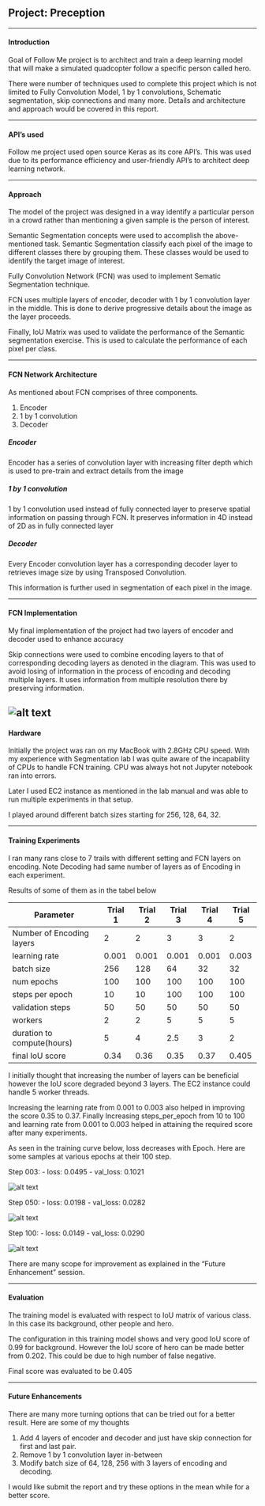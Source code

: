 ## Project: Preception
---
[//]: # (Image References)

[fcn]: ./images/fcn.png
[epoch3]: ./images/epoch3_trainingcure_step100.png
[epoch50]: ./images/epoch50_trainingcure_step100.png
[epoch100]: ./images/epoch100_trainingcure_step100.png

#### Introduction
Goal of Follow Me project is to architect and train a deep learning model that will make a simulated quadcopter follow a specific person called hero.

There were number of techniques used to complete this project which is not limited to Fully Convolution Model, 1 by 1 convolutions, Schematic segmentation, skip connections and many more. Details and architecture and approach would be covered in this report. 

---


#### API’s used
Follow me project used open source Keras as its core API’s. This was used due to its performance efficiency and user-friendly API’s to architect deep learning network.

---


#### Approach
The model of the project was designed in a way identify a particular person in a crowd rather than mentioning a given sample is the person of interest.

Semantic Segmentation concepts were used to accomplish the above-mentioned task. Semantic Segmentation classify each pixel of the image to different classes there by grouping them. These classes would be used to identify the target image of interest.

Fully Convolution Network (FCN) was used to implement Sematic Segmentation technique. 

FCN uses multiple layers of encoder, decoder with 1 by 1 convolution layer in the middle.  This is done to derive progressive details about the image as the layer proceeds.

Finally, IoU Matrix was used to validate the performance of the Semantic segmentation exercise. This is used to calculate the performance of each pixel per class.

---


#### FCN Network Architecture
As mentioned about FCN comprises of three components.
1. Encoder
2. 1 by 1 convolution
3. Decoder

##### Encoder
Encoder has a series of convolution layer with increasing filter depth which is used to pre-train and extract details from the image

##### 1 by 1 convolution
1 by 1 convolution used instead of fully connected layer to preserve spatial information on passing through FCN. It preserves information in 4D instead of 2D as in fully connected layer

##### Decoder
Every Encoder convolution layer has a corresponding decoder layer to retrieves image size by using Transposed Convolution. 

This information is further used in segmentation of each pixel in the image.

---


#### FCN Implementation
My final implementation of the project had two layers of encoder and decoder used to enhance accuracy

Skip connections were used to combine encoding layers to that of corresponding decoding layers as denoted in the diagram. This was used to avoid losing of information in the process of encoding and decoding multiple layers. It uses information from multiple resolution there by preserving information.

![alt text][fcn]
---


#### Hardware
Initially the project was ran on my MacBook with 2.8GHz CPU speed. With my experience with Segmentation lab I was quite aware of the incapability of CPUs to handle FCN training. CPU was always hot not Jupyter notebook ran into errors.

Later I used EC2 instance as mentioned in the lab manual and was able to run multiple experiments in that setup.

I played around different batch sizes starting for 256, 128, 64, 32. 

---


#### Training Experiments
I ran many rans close to 7 trails with different setting and FCN layers on encoding. Note Decoding had same number of layers as of Encoding in each experiment.

Results of some of them as in the tabel below

Parameter                  | Trial 1 |  Trial 2    |  Trial 3   |  Trial 4   | Trial 5
---                        | ---     | ---         | ---        | ---        | ---
Number of Encoding layers  |   2     |  2          | 3          | 3          | 2
learning rate              | 0.001   | 0.001       | 0.001      | 0.001      | 0.003
batch size                 |  256    |  128        | 64         | 32         | 32
num epochs                 |  100    |  100        | 100        | 100        | 100
steps per epoch            |  10     |  10         | 100        | 100        | 100
validation steps           |  50     |  50         | 50         | 50         | 50
workers                    |  2      |  2          | 5          | 5          | 5
duration to compute(hours) |  5      |  4          | 2.5        | 3          | 2
final IoU score            |  0.34   |  0.36       | 0.35       | 0.37       | 0.405

I initially thought that increasing the number of layers can be beneficial however the IoU score degraded beyond 3 layers. The EC2 instance could handle 5 worker threads.

Increasing the learning rate from 0.001 to 0.003 also helped in improving the score 0.35 to 0.37.
Finally Increasing steps_per_epoch from 10 to 100 and learning rate from 0.001 to 0.003 helped in attaining the required score after many experiments.

As seen in the training curve below, loss decreases with Epoch.
Here are some samples at various epochs at their 100 step.

Step 003: - loss: 0.0495 - val_loss: 0.1021

![alt text][epoch3]


Step 050: - loss: 0.0198 - val_loss: 0.0282

![alt text][epoch50]


Step 100: - loss: 0.0149 - val_loss: 0.0290

![alt text][epoch100]


There are many scope for improvement as explained in the “Future Enhancement” session.

---


#### Evaluation
The training model is evaluated with respect to IoU matrix of various class. In this case its background, other people and hero.

The configuration in this training model shows and very good IoU score of 0.99 for background. However the IoU score of hero can be made better from 0.202. This could be due to high number of false negative.

Final score was evaluated to be 0.405

---


#### Future Enhancements
There are many more turning options that can be tried out for a better result. Here are some of my thoughts
1. Add 4 layers of encoder and decoder and just have skip connection for first and last pair.
2. Remove 1 by 1 convolution layer in-between
3. Modify batch size of 64, 128, 256 with 3 layers of encoding and decoding.

I would like submit the report and try these options in the mean while for a better score.
